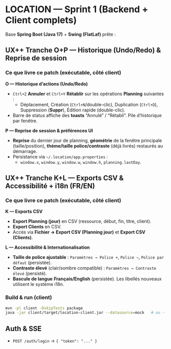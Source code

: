 # LOCATION — Sprint 1 (Backend + Client complets)

Base **Spring Boot (Java 17)** + **Swing (FlatLaf)** prête :

## UX++ Tranche O+P — Historique (Undo/Redo) & Reprise de session

### Ce que livre ce patch (exécutable, côté **client**)
**O — Historique d’actions (Undo/Redo)**
- `Ctrl+Z` **Annuler** et `Ctrl+Y` **Rétablir** sur les opérations **Planning** suivantes :
  - Déplacement, Création (`Ctrl+N`/double-clic), Duplication (`Ctrl+D`), Suppression (**Suppr**), Édition rapide (double-clic).
- Barre de status affiche des **toasts** “Annulé” / “Rétabli”. Pile d’historique par fenêtre.

**P — Reprise de session & préférences UI**
- **Reprise** du dernier jour de planning, **géométrie** de la fenêtre principale (taille/position), **thème/taille police/contraste** (déjà livrés) restaurés au démarrage.
- Persistance via `~/.location/app.properties` :
  - `window.x`, `window.y`, `window.w`, `window.h`, `planning.lastDay`.

## UX++ Tranche K+L — Exports CSV & Accessibilité + i18n (FR/EN)

### Ce que livre ce patch (exécutable, côté **client**)
**K — Exports CSV**
- **Export Planning (jour)** en CSV (ressource, début, fin, titre, client).
- **Export Clients** en CSV.
- Accès via **Fichier → Export CSV (Planning jour)** et **Export CSV (Clients)**.

**L — Accessibilité & Internationalisation**
- **Taille de police ajustable** : `Paramètres → Police +`, `Police −`, `Police par défaut` (persistée).
- **Contraste élevé** (clair/sombre compatible) : `Paramètres → Contraste élevé` (persisté).
- **Bascule de langue** **Français/English** (persistée). Les libellés nouveaux utilisent le système i18n.

### Build & run (client)
```bash
mvn -pl client -DskipTests package
java -jar client/target/location-client.jar --datasource=mock   # ou --datasource=rest
```

## Auth & SSE
- `POST /auth/login` → `{ "token": "..." }`
